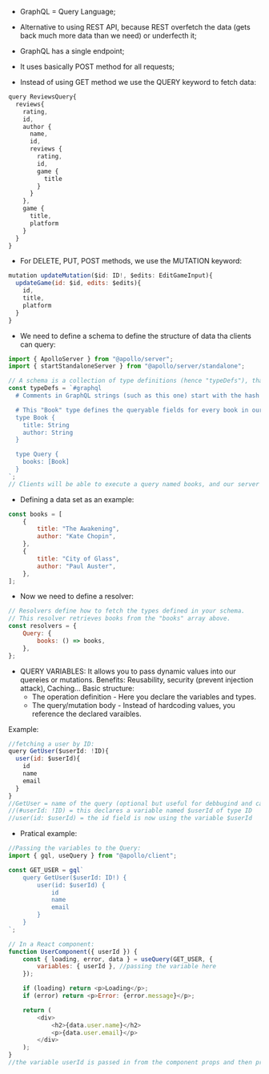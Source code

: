 - GraphQL = Query Language;

- Alternative to using REST API, because REST overfetch the data (gets back much more data than we need) or underfecth it;

- GraphQL has a single endpoint;
- It uses basically POST method for all requests;

- Instead of using GET method we use the QUERY keyword to fetch data:

```js
query ReviewsQuery{
  reviews{
    rating,
    id,
    author {
      name,
      id,
      reviews {
        rating,
        id,
        game {
          title
        }
      }
    },
    game {
      title,
      platform
    }
  }
}
```

- For DELETE, PUT, POST methods, we use the MUTATION keyword:

```js
mutation updateMutation($id: ID!, $edits: EditGameInput){
  updateGame(id: $id, edits: $edits){
    id,
    title,
    platform
  }
}
```

- We need to define a schema to define the structure of data tha clients can query:

```ts
import { ApolloServer } from "@apollo/server";
import { startStandaloneServer } from "@apollo/server/standalone";

// A schema is a collection of type definitions (hence "typeDefs"), that together define the "shape" of queries that are executed against your data.
const typeDefs = `#graphql
  # Comments in GraphQL strings (such as this one) start with the hash (#) symbol.

  # This "Book" type defines the queryable fields for every book in our data source.
  type Book {
    title: String
    author: String
  }

  type Query {
    books: [Book]
  }
`;
// Clients will be able to execute a query named books, and our server will return an array of zero or more Book
```

- Defining a data set as an example:

```js
const books = [
	{
		title: "The Awakening",
		author: "Kate Chopin",
	},
	{
		title: "City of Glass",
		author: "Paul Auster",
	},
];
```

- Now we need to define a resolver:

```js
// Resolvers define how to fetch the types defined in your schema.
// This resolver retrieves books from the "books" array above.
const resolvers = {
	Query: {
		books: () => books,
	},
};
```

- QUERY VARIABLES:
  It allows you to pass dynamic values into our quereies or mutations.
  Benefits: Reusability, security (prevent injection attack), Caching...
  Basic structure:
  - The operation definition - Here you declare the variables and types.
  - The query/mutation body - Instead of hardcoding values, you reference the declared varaibles.

Example:

```js
//fetching a user by ID:
query GetUser($userId: !ID){
  user(id: $userId){
    id
    name
    email
  }
}
//GetUser = name of the query (optional but useful for debbugind and caching)
//(#userId: !ID) = this declares a variable named $userId of type ID
//user(id: $userId) = the id field is now using the variable $userId
```

- Pratical example:

```js
//Passing the variables to the Query:
import { gql, useQuery } from "@apollo/client";

const GET_USER = gql`
	query GetUser($userId: ID!) {
		user(id: $userId) {
			id
			name
			email
		}
	}
`;

// In a React component:
function UserComponent({ userId }) {
	const { loading, error, data } = useQuery(GET_USER, {
		variables: { userId }, //passing the variable here
	});

	if (loading) return <p>Loading</p>;
	if (error) return <p>Error: {error.message}</p>;

	return (
		<div>
			<h2>{data.user.name}</h2>
			<p>{data.user.email}</p>
		</div>
	);
}
//the variable userId is passed in from the component props and then provided as the variables object in the useQuery hook.
```
